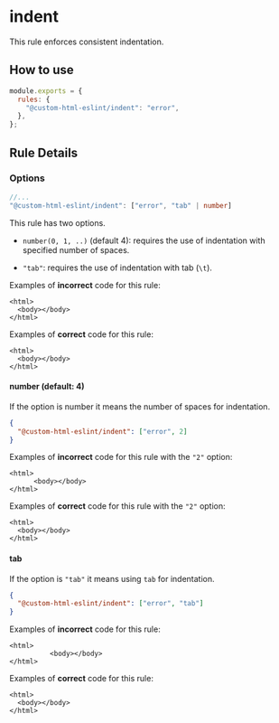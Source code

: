 # indent

This rule enforces consistent indentation.

## How to use

```js,.eslintrc.js
module.exports = {
  rules: {
    "@custom-html-eslint/indent": "error",
  },
};
```

## Rule Details

### Options

```ts
//...
"@custom-html-eslint/indent": ["error", "tab" | number]
```

This rule has two options.

- `number(0, 1, ..)` (default 4): requires the use of indentation with specified number of spaces.

- `"tab"`: requires the use of indentation with tab (`\t`).

Examples of **incorrect** code for this rule:

```html,incorrect
<html>
  <body></body>
</html>
```

Examples of **correct** code for this rule:

```html,correct
<html>
  <body></body>
</html>
```

#### number (default: 4)

If the option is number it means the number of spaces for indentation.

```json
{
  "@custom-html-eslint/indent": ["error", 2]
}
```

Examples of **incorrect** code for this rule with the `"2"` option:

<!-- prettier-ignore -->
```html,incorrect
<html>
      <body></body>
</html>
```

Examples of **correct** code for this rule with the `"2"` option:

```html,correct
<html>
  <body></body>
</html>
```

#### tab

If the option is `"tab"` it means using `tab` for indentation.

```json
{
  "@custom-html-eslint/indent": ["error", "tab"]
}
```

Examples of **incorrect** code for this rule:

<!-- prettier-ignore -->
```html,incorrect
<html>
          <body></body>
</html>
```

Examples of **correct** code for this rule:

```html,correct
<html>
  <body></body>
</html>
```
